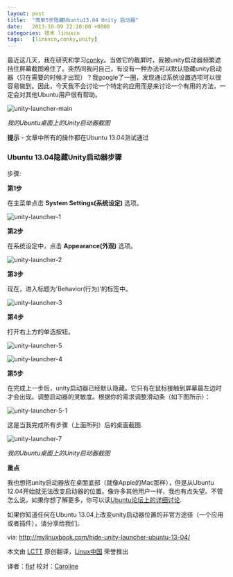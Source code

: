 ```yaml
---
layout: post
title:	"简单5步隐藏Ubuntu13.04 Unity 启动器"
date:	2013-10-09 22:10:00 +0800 
categories:	技术 linuxcn 
tags:	[linuxcn,conky,unity]
---
```



最近这几天，我在研究和学习[conky](http://conky.sourceforge.net/)。当做它的截屏时，我被unity启动器频繁遮挡住屏幕截图难住了。突然间我问自己，有没有一种办法可以默认隐藏unity启动器（只在需要的时候才出现）？我google了一圈，发现通过系统设置选项可以很容易做到。因此，今天我不会讨论一个特定的应用而是来讨论一个有用的方法，一定会对其他Ubuntu用户很有帮助。


![unity-launcher-main](/Asserts/Images//attachment/album/201310/09/210809aqevr0pp7z1pe4ip.png)


*我的Ubuntu桌面上的Unity启动器截图*


**提示** - 文章中所有的操作都在Ubuntu 13.04测试通过


### **Ubuntu 13.04隐藏Unity启动器步骤**


步骤:


**第1步**


在主菜单点击 **System Settings(系统设定)** 选项。


![unity-launcher-1](/Asserts/Images//attachment/album/201310/09/2108113uvvbsjp4u1g98xp.png) 


**第2步**


在系统设定中，点击 **Appearance(外观)** 选项。


![unity-launcher-2](/Asserts/Images//attachment/album/201310/09/210812aosdj3qnjtmduas9.png)


**第3步**


现在，进入标题为'Behavior(行为)'的标签中。


![unity-launcher-3](/Asserts/Images//attachment/album/201310/09/21081325cvwofoz6kxis5z.png)


**第4步**


打开右上方的单选按钮。


![unity-launcher-5](/Asserts/Images//attachment/album/201310/09/2108145pvxxtpptdxe1p8d.png)


![unity-launcher-4](/Asserts/Images//attachment/album/201310/09/210815dcl7czd6il78a7ca.png)


**第5步**


在完成上一步后，unity启动器已经默认隐藏。它只有在鼠标接触到屏幕最左边时才会出现。调整启动器的灵敏度。根据你的需求调整滑动条（如下图所示）：


![unity-launcher-5-1](/Asserts/Images//attachment/album/201310/09/2108167ooinwoyp9p8viwt.png)


这是当我完成所有步骤（上面所列）后的桌面截图.


![unity-launcher-7](/Asserts/Images//attachment/album/201310/09/210819ldljo4ooa29jjm1f.png)


*我的Ubuntu桌面上的Unity启动器截图*


**重点**


我也想把unity启动器放在桌面底部（就像Apple的Mac那样），但是从Ubuntu 12.04开始就无法改变启动器的位置。像许多其他用户一样，我也有点失望。不管怎么说，如果你想了解更多，你可以读[Ubuntu论坛上的详细讨论](http://ubuntuforums.org/showthread.php?t=2147537).


如果你知道任何在Ubuntu 13.04上改变unity启动器位置的非官方途径（一个应用或者插件），请分享给我们。


 


via: <http://mylinuxbook.com/hide-unity-launcher-ubuntu-13-04/>


本文由 [LCTT](https://github.com/LCTT/TranslateProject) 原创翻译，[Linux中国](http://linux.cn/portal.php) 荣誉推出


译者：[flsf](http://linux.cn/space/flsf01) 校对：[Caroline](http://linux.cn/space/14763)
